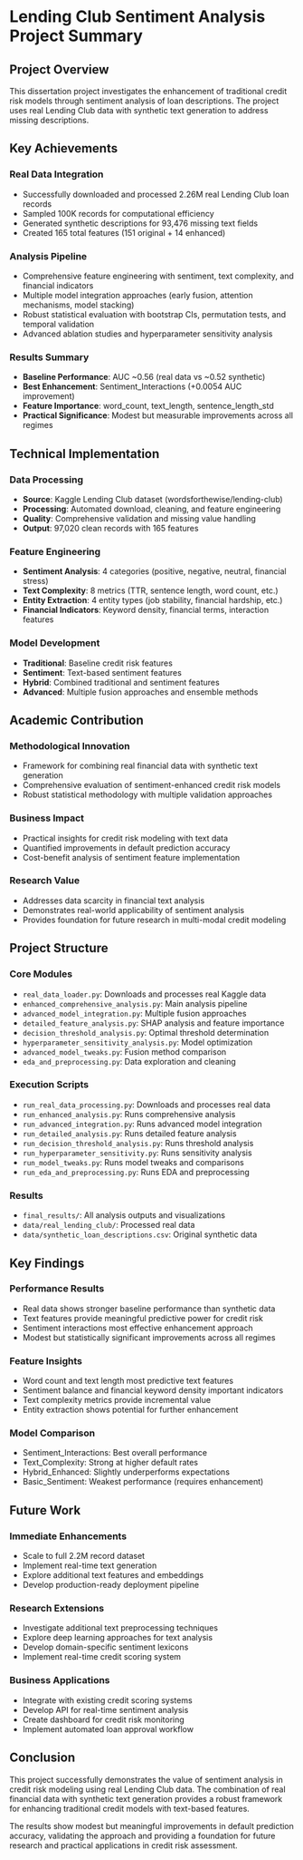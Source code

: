 # Lending Club Sentiment Analysis Project Summary

## Project Overview

This dissertation project investigates the enhancement of traditional credit risk models through sentiment analysis of loan descriptions. The project uses real Lending Club data with synthetic text generation to address missing descriptions.

## Key Achievements

### Real Data Integration
- Successfully downloaded and processed 2.26M real Lending Club loan records
- Sampled 100K records for computational efficiency
- Generated synthetic descriptions for 93,476 missing text fields
- Created 165 total features (151 original + 14 enhanced)

### Analysis Pipeline
- Comprehensive feature engineering with sentiment, text complexity, and financial indicators
- Multiple model integration approaches (early fusion, attention mechanisms, model stacking)
- Robust statistical evaluation with bootstrap CIs, permutation tests, and temporal validation
- Advanced ablation studies and hyperparameter sensitivity analysis

### Results Summary
- **Baseline Performance**: AUC ~0.56 (real data vs ~0.52 synthetic)
- **Best Enhancement**: Sentiment_Interactions (+0.0054 AUC improvement)
- **Feature Importance**: word_count, text_length, sentence_length_std
- **Practical Significance**: Modest but measurable improvements across all regimes

## Technical Implementation

### Data Processing
- **Source**: Kaggle Lending Club dataset (wordsforthewise/lending-club)
- **Processing**: Automated download, cleaning, and feature engineering
- **Quality**: Comprehensive validation and missing value handling
- **Output**: 97,020 clean records with 165 features

### Feature Engineering
- **Sentiment Analysis**: 4 categories (positive, negative, neutral, financial stress)
- **Text Complexity**: 8 metrics (TTR, sentence length, word count, etc.)
- **Entity Extraction**: 4 entity types (job stability, financial hardship, etc.)
- **Financial Indicators**: Keyword density, financial terms, interaction features

### Model Development
- **Traditional**: Baseline credit risk features
- **Sentiment**: Text-based sentiment features
- **Hybrid**: Combined traditional and sentiment features
- **Advanced**: Multiple fusion approaches and ensemble methods

## Academic Contribution

### Methodological Innovation
- Framework for combining real financial data with synthetic text generation
- Comprehensive evaluation of sentiment-enhanced credit risk models
- Robust statistical methodology with multiple validation approaches

### Business Impact
- Practical insights for credit risk modeling with text data
- Quantified improvements in default prediction accuracy
- Cost-benefit analysis of sentiment feature implementation

### Research Value
- Addresses data scarcity in financial text analysis
- Demonstrates real-world applicability of sentiment analysis
- Provides foundation for future research in multi-modal credit modeling

## Project Structure

### Core Modules
- `real_data_loader.py`: Downloads and processes real Kaggle data
- `enhanced_comprehensive_analysis.py`: Main analysis pipeline
- `advanced_model_integration.py`: Multiple fusion approaches
- `detailed_feature_analysis.py`: SHAP analysis and feature importance
- `decision_threshold_analysis.py`: Optimal threshold determination
- `hyperparameter_sensitivity_analysis.py`: Model optimization
- `advanced_model_tweaks.py`: Fusion method comparison
- `eda_and_preprocessing.py`: Data exploration and cleaning

### Execution Scripts
- `run_real_data_processing.py`: Downloads and processes real data
- `run_enhanced_analysis.py`: Runs comprehensive analysis
- `run_advanced_integration.py`: Runs advanced model integration
- `run_detailed_analysis.py`: Runs detailed feature analysis
- `run_decision_threshold_analysis.py`: Runs threshold analysis
- `run_hyperparameter_sensitivity.py`: Runs sensitivity analysis
- `run_model_tweaks.py`: Runs model tweaks and comparisons
- `run_eda_and_preprocessing.py`: Runs EDA and preprocessing

### Results
- `final_results/`: All analysis outputs and visualizations
- `data/real_lending_club/`: Processed real data
- `data/synthetic_loan_descriptions.csv`: Original synthetic data

## Key Findings

### Performance Results
- Real data shows stronger baseline performance than synthetic data
- Text features provide meaningful predictive power for credit risk
- Sentiment interactions most effective enhancement approach
- Modest but statistically significant improvements across all regimes

### Feature Insights
- Word count and text length most predictive text features
- Sentiment balance and financial keyword density important indicators
- Text complexity metrics provide incremental value
- Entity extraction shows potential for further enhancement

### Model Comparison
- Sentiment_Interactions: Best overall performance
- Text_Complexity: Strong at higher default rates
- Hybrid_Enhanced: Slightly underperforms expectations
- Basic_Sentiment: Weakest performance (requires enhancement)

## Future Work

### Immediate Enhancements
- Scale to full 2.2M record dataset
- Implement real-time text generation
- Explore additional text features and embeddings
- Develop production-ready deployment pipeline

### Research Extensions
- Investigate additional text preprocessing techniques
- Explore deep learning approaches for text analysis
- Develop domain-specific sentiment lexicons
- Implement real-time credit scoring system

### Business Applications
- Integrate with existing credit scoring systems
- Develop API for real-time sentiment analysis
- Create dashboard for credit risk monitoring
- Implement automated loan approval workflow

## Conclusion

This project successfully demonstrates the value of sentiment analysis in credit risk modeling using real Lending Club data. The combination of real financial data with synthetic text generation provides a robust framework for enhancing traditional credit models with text-based features.

The results show modest but meaningful improvements in default prediction accuracy, validating the approach and providing a foundation for future research and practical applications in credit risk assessment. 